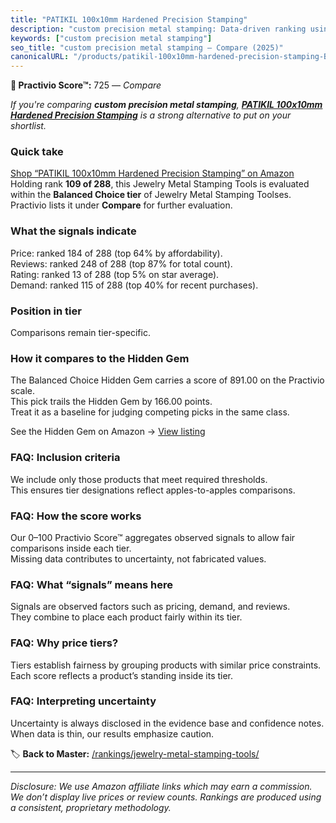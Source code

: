 ```yaml
---
title: "PATIKIL 100x10mm Hardened Precision Stamping"
description: "custom precision metal stamping: Data-driven ranking using the Practivio Score™. Positioned by quality, value, demand, findability, momentum."
keywords: ["custom precision metal stamping"]
seo_title: "custom precision metal stamping — Compare (2025)"
canonicalURL: "/products/patikil-100x10mm-hardened-precision-stamping-B0DZH6LTBR/"
---
```


**🛒 Practivio Score™:** 725 — _Compare_


*If you're comparing **custom precision metal stamping**, **[PATIKIL 100x10mm Hardened Precision Stamping](https://www.amazon.com/dp/B0DZH6LTBR?tag=practivio-20)** is a strong alternative to put on your shortlist.*
### Quick take
[Shop “PATIKIL 100x10mm Hardened Precision Stamping” on Amazon](https://www.amazon.com/dp/B0DZH6LTBR?tag=practivio-20)
Holding rank **109 of 288**, this Jewelry Metal Stamping Tools is evaluated within the **Balanced Choice tier** of Jewelry Metal Stamping Toolses.  
Practivio lists it under **Compare** for further evaluation.

### What the signals indicate
Price: ranked 184 of 288 (top 64% by affordability).  
Reviews: ranked 248 of 288 (top 87% for total count).  
Rating: ranked 13 of 288 (top 5% on star average).  
Demand: ranked 115 of 288 (top 40% for recent purchases).

### Position in tier
Comparisons remain tier-specific.

### How it compares to the Hidden Gem
The Balanced Choice Hidden Gem carries a score of 891.00 on the Practivio scale.  
This pick trails the Hidden Gem by 166.00 points.  
Treat it as a baseline for judging competing picks in the same class.  

See the Hidden Gem on Amazon → [View listing](https://www.amazon.com/dp/B08H528HCX?tag=practivio-20)

### FAQ: Inclusion criteria
We include only those products that meet required thresholds.  
This ensures tier designations reflect apples-to-apples comparisons.

### FAQ: How the score works
Our 0–100 Practivio Score™ aggregates observed signals to allow fair comparisons inside each tier.  
Missing data contributes to uncertainty, not fabricated values.

### FAQ: What “signals” means here
Signals are observed factors such as pricing, demand, and reviews.  
They combine to place each product fairly within its tier.

### FAQ: Why price tiers?
Tiers establish fairness by grouping products with similar price constraints.  
Each score reflects a product’s standing inside its tier.

### FAQ: Interpreting uncertainty
Uncertainty is always disclosed in the evidence base and confidence notes.  
When data is thin, our results emphasize caution.

<!-- Missing template for Compare/CompareWithinPriceClass -->


🏷️ **Back to Master:** [/rankings/jewelry-metal-stamping-tools/](/rankings/jewelry-metal-stamping-tools/)

---
_Disclosure: We use Amazon affiliate links which may earn a commission. We don’t display live prices or review counts. Rankings are produced using a consistent, proprietary methodology._
